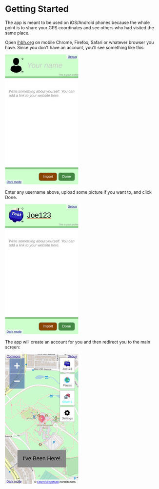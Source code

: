 # Getting Started

The app is meant to be used on iOS/Android phones because the whole point is to share your GPS coordinates and see others who had visited the same place.

Open [ihbh.org](https://ihbh.org) on mobile Chrome, Firefox, Safari or whatever browser you have. Since you don't have an account, you'll see something like this:

![](/docs/img/pages/reg-0.jpg)

Enter any username above, upload some picture if you want to, and click Done.

![](/docs/img/pages/reg-1.jpg)

The app will create an account for you and then redirect you to the main screen:

![](/docs/img/pages/map-1.jpg)
